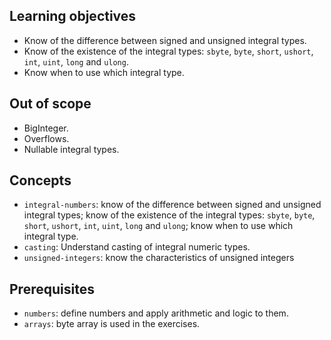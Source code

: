 ## Learning objectives

- Know of the difference between signed and unsigned integral types.
- Know of the existence of the integral types: `sbyte`, `byte`, `short`, `ushort`, `int`, `uint`, `long` and `ulong`.
- Know when to use which integral type.

## Out of scope

- BigInteger.
- Overflows.
- Nullable integral types.

## Concepts

- `integral-numbers`: know of the difference between signed and unsigned integral types; know of the existence of the integral types: `sbyte`, `byte`, `short`, `ushort`, `int`, `uint`, `long` and `ulong`; know when to use which integral type.
- `casting`: Understand casting of integral numeric types.
- `unsigned-integers`: know the characteristics of unsigned integers

## Prerequisites

- `numbers`: define numbers and apply arithmetic and logic to them.
- `arrays`: byte array is used in the exercises.
